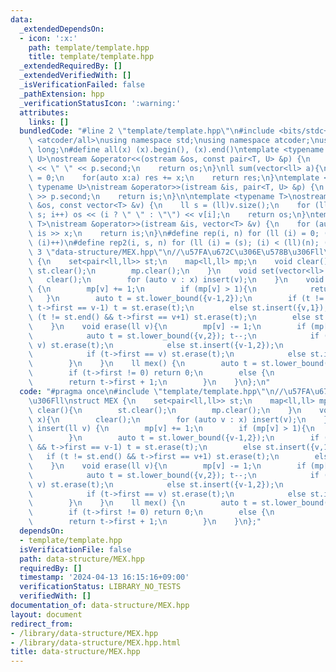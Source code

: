 ```yaml
---
data:
  _extendedDependsOn:
  - icon: ':x:'
    path: template/template.hpp
    title: template/template.hpp
  _extendedRequiredBy: []
  _extendedVerifiedWith: []
  _isVerificationFailed: false
  _pathExtension: hpp
  _verificationStatusIcon: ':warning:'
  attributes:
    links: []
  bundledCode: "#line 2 \"template/template.hpp\"\n#include <bits/stdc++.h>\n#include\
    \ <atcoder/all>\nusing namespace std;\nusing namespace atcoder;\nusing ll = long\
    \ long;\n#define all(x) (x).begin(), (x).end()\ntemplate <typename T, typename\
    \ U>\nostream &operator<<(ostream &os, const pair<T, U> &p) {\n    os << p.first\
    \ << \" \" << p.second;\n    return os;\n}\nll sum(vector<ll> a){\n    ll res\
    \ = 0;\n    for(auto x:a) res += x;\n    return res;\n}\ntemplate <typename T,\
    \ typename U>\nistream &operator>>(istream &is, pair<T, U> &p) {\n    is >> p.first\
    \ >> p.second;\n    return is;\n}\n\ntemplate <typename T>\nostream &operator<<(ostream\
    \ &os, const vector<T> &v) {\n    ll s = (ll)v.size();\n    for (ll i = 0; i <\
    \ s; i++) os << (i ? \" \" : \"\") << v[i];\n    return os;\n}\ntemplate <typename\
    \ T>\nistream &operator>>(istream &is, vector<T> &v) {\n    for (auto &x : v)\
    \ is >> x;\n    return is;\n}\n#define rep(i, n) for (ll (i) = 0; (i) < (ll)(n);\
    \ (i)++)\n#define rep2(i, s, n) for (ll (i) = (s); (i) < (ll)(n); (i)++)\n#line\
    \ 3 \"data-structure/MEX.hpp\"\n//\u57FA\u672C\u306E\u578B\u306Fll\nstruct MEX\
    \ {\n    set<pair<ll,ll>> st;\n    map<ll,ll> mp;\n    void clear(){\n       \
    \ st.clear();\n        mp.clear();\n    }\n    void set(vector<ll> x){\n     \
    \   clear();\n        for (auto v : x) insert(v);\n    }\n    void insert(ll v)\
    \ {\n        mp[v] += 1;\n        if (mp[v] > 1){\n            return;\n     \
    \   }\n        auto t = st.lower_bound({v-1,2});\n        if (t != st.end() &&\
    \ t->first == v-1) t = st.erase(t);\n        else st.insert({v,1});\n        if\
    \ (t != st.end() && t->first == v+1) st.erase(t);\n        else st.insert({v,2});\n\
    \    }\n    void erase(ll v){\n        mp[v] -= 1;\n        if (mp[v] == 0) {\n\
    \            auto t = st.lower_bound({v,2}); t--;\n            if (t->first ==\
    \ v) st.erase(t);\n            else st.insert({v-1,2});\n            t = st.lower_bound({v,2});\n\
    \            if (t->first == v) st.erase(t);\n            else st.insert({v+1,1});\n\
    \        }\n    }\n    ll mex() {\n        auto t = st.lower_bound({0,-1});\n\
    \        if (t->first != 0) return 0;\n        else {\n            t++;\n    \
    \        return t->first + 1;\n        }\n    }\n};\n"
  code: "#pragma once\n#include \"template/template.hpp\"\n//\u57FA\u672C\u306E\u578B\
    \u306Fll\nstruct MEX {\n    set<pair<ll,ll>> st;\n    map<ll,ll> mp;\n    void\
    \ clear(){\n        st.clear();\n        mp.clear();\n    }\n    void set(vector<ll>\
    \ x){\n        clear();\n        for (auto v : x) insert(v);\n    }\n    void\
    \ insert(ll v) {\n        mp[v] += 1;\n        if (mp[v] > 1){\n            return;\n\
    \        }\n        auto t = st.lower_bound({v-1,2});\n        if (t != st.end()\
    \ && t->first == v-1) t = st.erase(t);\n        else st.insert({v,1});\n     \
    \   if (t != st.end() && t->first == v+1) st.erase(t);\n        else st.insert({v,2});\n\
    \    }\n    void erase(ll v){\n        mp[v] -= 1;\n        if (mp[v] == 0) {\n\
    \            auto t = st.lower_bound({v,2}); t--;\n            if (t->first ==\
    \ v) st.erase(t);\n            else st.insert({v-1,2});\n            t = st.lower_bound({v,2});\n\
    \            if (t->first == v) st.erase(t);\n            else st.insert({v+1,1});\n\
    \        }\n    }\n    ll mex() {\n        auto t = st.lower_bound({0,-1});\n\
    \        if (t->first != 0) return 0;\n        else {\n            t++;\n    \
    \        return t->first + 1;\n        }\n    }\n};"
  dependsOn:
  - template/template.hpp
  isVerificationFile: false
  path: data-structure/MEX.hpp
  requiredBy: []
  timestamp: '2024-04-13 16:15:16+09:00'
  verificationStatus: LIBRARY_NO_TESTS
  verifiedWith: []
documentation_of: data-structure/MEX.hpp
layout: document
redirect_from:
- /library/data-structure/MEX.hpp
- /library/data-structure/MEX.hpp.html
title: data-structure/MEX.hpp
---
```

